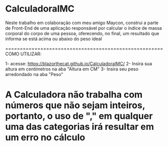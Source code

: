 # CalculadoraIMC
Neste trabalho em colaboração com meu amigo Maycon, construi a parte de Front-End de uma aplicação responsável por calcular o índice de massa corporal do corpo de uma pessoa, oferecendo, no final, um resultado que informa se está acima ou abaixo do peso ideal

======================================================
                  COMO UTILIZAR:

1- acesse: https://blazorthecat.github.io/CalculadoraIMC/
2- Insira sua altura em centímetros na aba "Altura em CM"
3- Insira seu peso arredondado na aba "Peso"

A Calculadora não trabalha com números que não sejam inteiros, portanto, o uso de "," em qualquer uma das categorias irá resultar em um erro no cálculo
======================================================                
